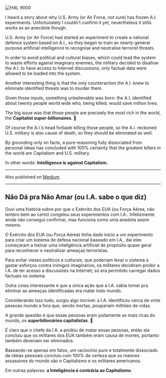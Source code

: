 ![HAL 9000](//cacilhas.cc/img/hal9000.png)

I heard a story about why U.S. Army (or Air Force, not sure) has frozen A.I. experiments. Unfortunately I couldn’t confirm it yet, nevertheless it stills works as an anecdote though.

U.S. Army (or Air Force) had started an experiment to create a national defence system based on A.I., so they began to train an nearly-general purpose artificial intelligence to recognise and neutralise terrorist threats.

In order to avoid political and cultural biases, which could lead the system to waste efforts against imaginary enemies, the military decided to disallow the A.I. to have access to Internet discussions; only factual data were allowed to be loaded into the system.

Another interesting thing is that the only counteraction the A.I. knew to eliminate identified threats was to murder them.

Given those inputs, something unbelievable was born: the A.I. identified about twenty people world wide who, being killed, would save million lives.

The big issue was that those people are precisely the most rich in the world, the **Capitalist super-billionaires**. 🤷

Of course the A.I.’s head forbade killing those people, so the A.I. reckoned U.S. military is also cause of death, so they should be eliminated as well.

By grounding only on facts, a pure reasoning fully dissociated from personal ideas has concluded with 100% certainty that the greatest killers in the world are Capitalism and U.S. military.

In other words: **Intelligence is against Capitalism.**

* * *

Also published on [Medium](https://cacilhas.medium.com/i-cant-help-loving-it-or-a-i-knows-better-e0b09e7c97dc).

* * *

Não Dá pra Não Amar (ou I.A. sabe o que diz)
--------------------------------------------

Ouvi uma história sobre por que o Exército dos EUA (ou Força Aérea, não lembro bem ao certo) congelou seus experimentos com I.A.. Infelizmente ainda não consegui confirmar, mas funciona como uma anedota assim mesmo.

O Exército dos EUA (ou Força Aérea) tinha dado início a um experimento para criar um sistema de defesa nacional baseado em I.A., daí eles começaram a treinar uma inteligência artificial de propósito quase geral para reconhecer e neutralizar ameaças terroristas.

Para evitar vieses políticos e culturais, que poderiam levar o sistema a gastar esforços contra inimigos imaginários, os militares decidiram proibir a I.A. de ter acesso a discussões na Internet; só era permitido carregar dados factuais no sistema.

Outra coisa interessante é que a única ação que a I.A. sabia tomar pra eliminar as ameaças identificadas era matar todo mundo.

Considerando isso tudo, surgiu algo incrível: a I.A. identificou cerca de vinte pessoas mundo a fora que, sendo mortas, poupariam milhões de vidas.

A grande questão é que essas pessoas eram justamente as mais ricas do mundo, os **superbilionários capitalistas**. 🤷

É claro que o chefe da I.A. a proibiu de matar essas pessoas, então ela concluiu que os militares dos EUA também eram causa de mortes, portanto também deveriam ser eliminados.

Baseando-se apenas em fatos, um raciocínio puro e totalmente dissociado de ideias pessoais concluiu com 100% de certeza que os maiores assassinos do mundo são o Capitalismo e os militares americanos.

Em outras palavras: **a Inteligência é contrária ao Capitalismo**.